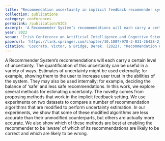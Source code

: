 ```yaml
---
title: "Recommendation uncertainty in implicit feedback recommender systems"
collection: publications
category: conferences
permalink: /publication/AICS
excerpt: 'A Recommender System’s recommendations will each carry a certain level of uncertainty. The quantification of this uncertainty can be useful in a variety of ways. Estimates of uncertainty might be used externally; for example, showing them to the user to increase user trust in the abilities of the system. They may also be used internally; for example, deciding the balance of ‘safe’ and less safe recommendations. In this work, we explore several methods for estimating uncertainty. The novelty comes from proposing methods that work in the implicit feedback setting. We use experiments on two datasets to compare a number of recommendation algorithms that are modified to perform uncertainty estimation. In our experiments, we show that some of these modified algorithms are less accurate than their unmodified counterparts, but others are actually more accurate. We also show which of these methods are best at enabling the recommender to be ‘aware’ of which of its recommendations are likely to be correct and which are likely to be wrong.'
year: 2022
venue: 'Irish Conference on Artificial Intelligence and Cognitive Science'
paperurl: 'https://link.springer.com/chapter/10.1007/978-3-031-26438-2_22'
citation: 'Coscrato, Victor, & Bridge, Derek. (2022). "Recommendation uncertainty in implicit feedback recommender systems." <i>Irish Conference on Artificial Intelligence and Cognitive Science</i>, 279-291.'
---
```


A Recommender System’s recommendations will each carry a certain level of uncertainty. The quantification of this uncertainty can be useful in a variety of ways. Estimates of uncertainty might be used externally; for example, showing them to the user to increase user trust in the abilities of the system. They may also be used internally; for example, deciding the balance of ‘safe’ and less safe recommendations. In this work, we explore several methods for estimating uncertainty. The novelty comes from proposing methods that work in the implicit feedback setting. We use experiments on two datasets to compare a number of recommendation algorithms that are modified to perform uncertainty estimation. In our experiments, we show that some of these modified algorithms are less accurate than their unmodified counterparts, but others are actually more accurate. We also show which of these methods are best at enabling the recommender to be ‘aware’ of which of its recommendations are likely to be correct and which are likely to be wrong.
